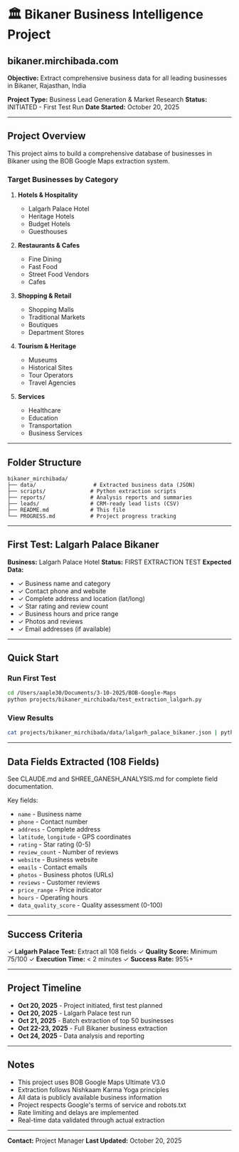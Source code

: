 # 🏛️ Bikaner Business Intelligence Project
## bikaner.mirchibada.com

**Objective:** Extract comprehensive business data for all leading businesses in Bikaner, Rajasthan, India

**Project Type:** Business Lead Generation & Market Research
**Status:** INITIATED - First Test Run
**Date Started:** October 20, 2025

---

## Project Overview

This project aims to build a comprehensive database of businesses in Bikaner using the BOB Google Maps extraction system.

### Target Businesses by Category

1. **Hotels & Hospitality**
   - Lalgarh Palace Hotel
   - Heritage Hotels
   - Budget Hotels
   - Guesthouses

2. **Restaurants & Cafes**
   - Fine Dining
   - Fast Food
   - Street Food Vendors
   - Cafes

3. **Shopping & Retail**
   - Shopping Malls
   - Traditional Markets
   - Boutiques
   - Department Stores

4. **Tourism & Heritage**
   - Museums
   - Historical Sites
   - Tour Operators
   - Travel Agencies

5. **Services**
   - Healthcare
   - Education
   - Transportation
   - Business Services

---

## Folder Structure

```
bikaner_mirchibada/
├── data/                  # Extracted business data (JSON)
├── scripts/              # Python extraction scripts
├── reports/              # Analysis reports and summaries
├── leads/                # CRM-ready lead lists (CSV)
├── README.md             # This file
└── PROGRESS.md           # Project progress tracking
```

---

## First Test: Lalgarh Palace Bikaner

**Business:** Lalgarh Palace Hotel
**Status:** FIRST EXTRACTION TEST
**Expected Data:**
- ✓ Business name and category
- ✓ Contact phone and website
- ✓ Complete address and location (lat/long)
- ✓ Star rating and review count
- ✓ Business hours and price range
- ✓ Photos and reviews
- ✓ Email addresses (if available)

---

## Quick Start

### Run First Test
```bash
cd /Users/aaple30/Documents/3-10-2025/BOB-Google-Maps
python projects/bikaner_mirchibada/test_extraction_lalgarh.py
```

### View Results
```bash
cat projects/bikaner_mirchibada/data/lalgarh_palace_bikaner.json | python -m json.tool
```

---

## Data Fields Extracted (108 Fields)

See CLAUDE.md and SHREE_GANESH_ANALYSIS.md for complete field documentation.

Key fields:
- `name` - Business name
- `phone` - Contact number
- `address` - Complete address
- `latitude`, `longitude` - GPS coordinates
- `rating` - Star rating (0-5)
- `review_count` - Number of reviews
- `website` - Business website
- `emails` - Contact emails
- `photos` - Business photos (URLs)
- `reviews` - Customer reviews
- `price_range` - Price indicator
- `hours` - Operating hours
- `data_quality_score` - Quality assessment (0-100)

---

## Success Criteria

✓ **Lalgarh Palace Test:** Extract all 108 fields
✓ **Quality Score:** Minimum 75/100
✓ **Execution Time:** < 2 minutes
✓ **Success Rate:** 95%+

---

## Project Timeline

- **Oct 20, 2025** - Project initiated, first test planned
- **Oct 20, 2025** - Lalgarh Palace test run
- **Oct 21, 2025** - Batch extraction of top 50 businesses
- **Oct 22-23, 2025** - Full Bikaner business extraction
- **Oct 24, 2025** - Data analysis and reporting

---

## Notes

- This project uses BOB Google Maps Ultimate V3.0
- Extraction follows Nishkaam Karma Yoga principles
- All data is publicly available business information
- Project respects Google's terms of service and robots.txt
- Rate limiting and delays are implemented
- Real-time data validated through actual extraction

---

**Contact:** Project Manager
**Last Updated:** October 20, 2025
